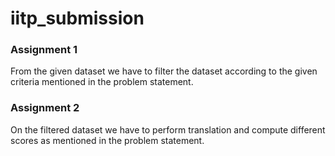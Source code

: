 # iitp_submission


### Assignment 1
From the given dataset we have to filter the dataset according to the given criteria mentioned in the problem statement.


### Assignment 2
On the filtered dataset we have to perform translation and compute different scores as mentioned in the problem statement.

